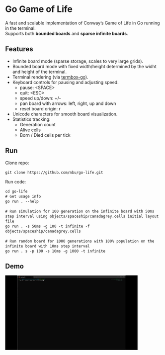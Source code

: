 # Go Game of Life

A fast and scalable implementation of Conway’s Game of Life in Go running in the terminal.  
Supports both **bounded boards** and **sparse infinite boards**.

## Features

- Infinite board mode (sparse storage, scales to very large grids).
- Bounded board mode with fixed width/height determined by the widht and height of the terminal.
- Terminal rendering (via [termbox-go](https://github.com/nsf/termbox-go)).
- Keyboard controls for pausing and adjusting speed.
  - pause: \<SPACE\>
  - quit: \<ESC\>
  - speed up/down: +/-
  - pan board with arrows: left, right, up and down 
  - reset board origin: r
- Unicode characters for smooth board visualization.
- Statistics tracking:
    - Generation count
    - Alive cells
    - Born / Died cells per tick

## Run

Clone repo:
```shell
git clone https://github.com/nbu/go-life.git
```

Run code:
```shell
cd go-life
# Get usage info
go run . --help

# Run simulation for 100 generation on the infinite board with 50ms step interval using objects/spaceship/canadagrey.cells initial layout file
go run . -s 50ms -g 100 -t infinite -f objects/spaceship/canadagrey.cells

# Run random board for 1000 generations with 100% population on the infinite board with 10ms step interval
go run . s -p 100 -s 10ms -g 1000 -t infinite
```

## Demo
![Demo](./doc/go-life.gif)
